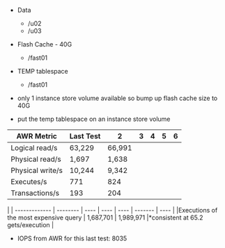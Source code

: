 - Data
  - /u02 
  - /u03

- Flash Cache - 40G
  - /fast01

- TEMP tablespace
  - /fast01

- only 1 instance store volume available so bump up flash cache size to 40G
- put the temp tablespace on an instance store volume

| AWR Metric           |  Last Test |   2    | 3      | 4      | 5      |  6    |
| ----             | ----    | ------ | ----   | -----  | ------ | ----  |
| Logical read/s   |  63,229 | 66,991 |
| Physical read/s  |  1,697 | 1,638|
| Physical write/s |  10,244 | 9,342|
| Executes/s       |  771 | 824 |
| Transactions/s   |  193 | 204 |

  |
| -------------                         |  --------  |  ----      | ----      | ----   | -------   | ----  |
|Executions of the most expensive query |   1,687,701 | 1,989,971
|*consistent at 65.2 gets/execution     |

- IOPS from AWR for this last test: 8035

